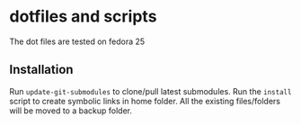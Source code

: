 # dotfiles and scripts 
The dot files are tested on fedora 25

## Installation
Run `update-git-submodules` to clone/pull latest submodules.
Run the `install` script to create symbolic links in home folder.
All the existing files/folders will be moved to a backup folder.
